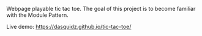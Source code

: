 Webpage playable tic tac toe. The goal of this project is to become familiar with the Module Pattern.

Live demo: https://dasquidz.github.io/tic-tac-toe/